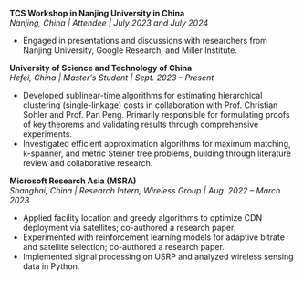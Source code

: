 **TCS Workshop in Nanjing University in China**  
*Nanjing, China | Attendee | July 2023 and July 2024*
- Engaged in presentations and discussions with researchers from Nanjing University, Google Research, and Miller Institute.

**University of Science and Technology of China**  
*Hefei, China | Master's Student | Sept. 2023 – Present*
- Developed sublinear-time algorithms for estimating hierarchical clustering (single-linkage) costs in collaboration with Prof. Christian Sohler and Prof. Pan Peng. Primarily responsible for formulating proofs of key theorems and validating results through comprehensive experiments.
- Investigated efficient approximation algorithms for maximum matching, k-spanner, and metric Steiner tree problems, building through literature review and collaborative research.

**Microsoft Research Asia (MSRA)**  
*Shanghai, China | Research Intern, Wireless Group | Aug. 2022 – March 2023*
- Applied facility location and greedy algorithms to optimize CDN deployment via satellites; co-authored a research paper.
- Experimented with reinforcement learning models for adaptive bitrate and satellite selection; co-authored a research paper.
- Implemented signal processing on USRP and analyzed wireless sensing data in Python.